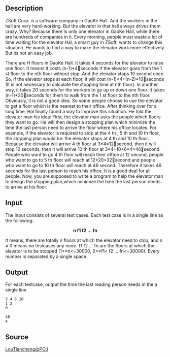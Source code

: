 <h2>Description</h2><p>ZSoft Corp. is a software company in GaoKe Hall. And the workers in the hall are very hard-working. But the elevator in that hall always drives them crazy. Why? Because there is only one elevator in GaoKe Hall, while there are hundreds of companies in it. Every morning, people must waste a lot of time waiting for the elevator.Hal, a smart guy in ZSoft, wants to change this situation. He wants to find a way to make the elevator work more effectively. But its not an easy job.
</p>There are H floors in GaoKe Hall. It takes 4 seconds for the elevator to raise one floor. It means:It costs (n-1)*4seconds if the elevator goes from the 1 st floor to the nth floor without stop. And the elevator stops 10 second once. So, if the elevator stops at each floor, it will cost (n-1)*4+(n-2)*10seconds (It is not necessary to calculate the stopping time at nth floor). In another way, it takes 20 seconds for the workers to go up or down one floor. It takes (n-1)*20seconds for them to walk from the 1 st floor to the nth floor. Obviously, it is not a good idea. So some people choose to use the elevator to get a floor which is the nearest to their office.
After thinking over for a long time, Hal finally found a way to improve this situation. He told the elevator man his idea: First, the elevator man asks the people which floors they want to go. He will then design a stopping plan which minimize the time the last person need to arrive the floor where his office locates. For example, if the elevator is required to stop at the 4 th , 5 th and 10 th floor, the stopping plan would be: the elevator stops at 4 th and 10 th floor. Because the elevator will arrive 4 th floor at 3*4=12second, then it will stop 10 seconds, then it will arrive 10 th floor at 3*4+10+6*4=46second. People who want to go 4 th floor will reach their office at 12
second, people who want to go to 5 th floor will reach at 12+20=32second and people who want to go to 10 th floor will reach at 46 second. Therefore it takes 46 seconds for the last person to reach his office. It is a good deal for all people.
Now, you are supposed to write a program to help the elevator man to design the stopping plan,which minimize the time the last person needs to arrive at his floor.
<h2>Input</h2><p>The input consists of several test cases. Each test case is in a single line as the following:
</p><b><center>n f1 f2 ... fn</center></b><p>
</p>It means, there are totally n floors at which the elevator need to stop, and n = 0 means no testcases 
any more. f1 f2 ... fn are the floors at which the elevator is to be stopped (1&lt;=n&lt;=30000, 2&lt;=f1&lt; f2 ... fn&lt;=30000). Every number is separated by a single space.
<h2>Output</h2><p>For each testcase, output the time the last reading person needs in the a single line</p><pre><code class="language-input1">3 4 5 10
1 2
0
</code></pre><pre><code class="language-output1">46
4
</code></pre><h2>Source</h2><a href="searchproblem?field=source&amp;key=LouTiancheng%40POJ">LouTiancheng@POJ</a>